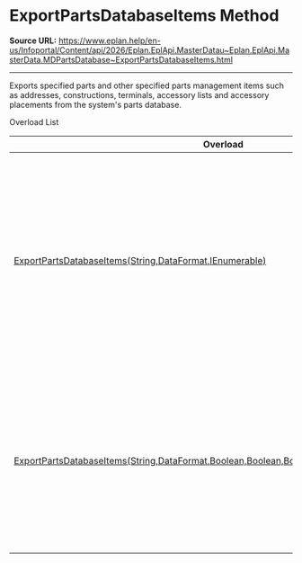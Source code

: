 # ExportPartsDatabaseItems Method

**Source URL:** https://www.eplan.help/en-us/Infoportal/Content/api/2026/Eplan.EplApi.MasterDatau~Eplan.EplApi.MasterData.MDPartsDatabase~ExportPartsDatabaseItems.html

---

Exports specified parts and other specified parts management items such as addresses, constructions, terminals, accessory lists and accessory placements from the system's parts database.

Overload List

| Overload | Description |
| --- | --- |
| [ExportPartsDatabaseItems(String,DataFormat,IEnumerable<MDPartsDatabaseItem>)](topic1521.html) | Exports specified parts and other specified parts management items such as addresses, constructions, terminals, accessory lists and accessory placements from the system's parts database. |
| [ExportPartsDatabaseItems(String,DataFormat,Boolean,Boolean,Boolean,Boolean,Boolean,Boolean)](topic1522.html) | Exports parts and other parts management items such as addresses, constructions, terminals, accessory lists and accessory placements from the system's parts database. |
